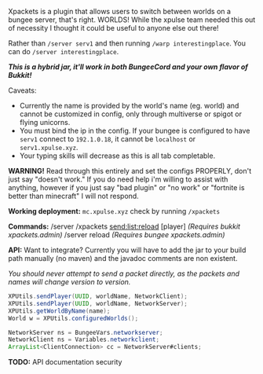 Xpackets is a plugin that allows users to switch between worlds on a bungee server, that's right. WORLDS! While the xpulse team needed this out of necessity I thought it could be useful to anyone else out there!

Rather than `/server serv1` and then running `/warp interestingplace`.
You can do `/server interestingplace`.

***This is a hybrid jar, it'll work in both BungeeCord and your own flavor of Bukkit!***

Caveats:
- Currently the name is provided by the world's name (eg. world) and cannot be customized in config, only through multiverse or spigot or flying unicorns.
- You must bind the ip in the config. If your bungee is configured to have `serv1` connect to `192.1.0.18`, it cannot be `localhost` or `serv1.xpulse.xyz`.
- Your typing skills will decrease as this is all tab completable.

**WARNING!**
Read through this entirely and set the configs PROPERLY, don't just say "doesn't work."
If you do need help i'm willing to assist with anything, however if you just say "bad plugin" or "no work" or "fortnite is better than minecraft" I will not respond.

**Working deployment:** `mc.xpulse.xyz` check by running `/xpackets`

**Commands:**
/server <world>
/xpackets <send:list:reload> [player] _(Requires bukkit xpackets.admin)_
/server reload _(Requires bungee xpackets.admin)_

**API:**
Want to integrate?
Currently you will have to add the jar to your build path manually (no maven) and the javadoc comments are non existent.

*You should never attempt to send a packet directly, as the packets and names will change version to version.*
```java
XPUtils.sendPlayer(UUID, worldName, NetworkClient);
XPUtils.sendPlayer(UUID, worldName, NetworkServer);
XPUtils.getWorldByName(name);
World w = XPUtils.configuredWorlds();

NetworkServer ns = BungeeVars.networkserver;
NetworkClient ns = Variables.networkclient;
ArrayList<ClientConnection> cc = NetworkServer#clients;
```

**TODO:**
API documentation
security
